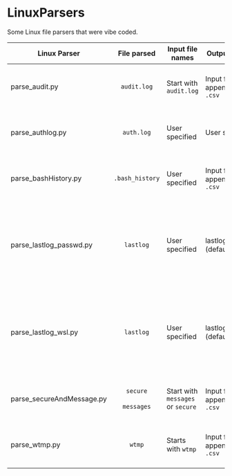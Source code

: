 # LinuxParsers
Some Linux file parsers that were vibe coded.

|Linux Parser              |File parsed        |Input file names|Output file name|Output timezone|Flags|Sample command|Remarks|
| ------------- |:-------------:|-|-|-|-|-|-|
|parse_audit.py             |`audit.log`          |Start with `audit.log`|Input file name appended with `.csv`|GMT+8|`-f` for file<br><br>`-d` for directory|`parse_audit.py -f audit.log`|Supports `.gz` files|
|parse_authlog.py           |`auth.log`         |User specified|User specified|Logging system's local time zone|-|`parse_authlog.py <input_log_file> <output_csv_file>`|-|
|parse_bashHistory.py       |`.bash_history`      |User specified|Input file name appended with `.csv`|GMT+8|`-f` for file<br><br>`-d` for directory|`parse_bashHistory.py -f .bash_history`|Timestamp is only available if epoch time is stored|
|parse_lastlog_passwd.py    |`lastlog`     |User specified|lastlog_output.csv (default)|UTC|-|`parse_lastlog.py /path/to/lastlog /path/to/passwd [output.csv]`|Retrieves the user account list used to map UIDs to usernames using provided `passwd`|
|parse_lastlog_wsl.py       |`lastlog`    |User specified|lastlog_output.csv (default)|UTC|-|`parse_lastlog_wsl.py /path/to/lastlog [output.csv]`|Retrieves the user account list used to map UIDs to usernames from local system's `passwd`|
|parse_secureAndMessage.py  |`secure`<br><br>`messages`|Start with `messages` or `secure`|Input file name appended with `.csv`|Logging system's local time zone|`-f` for file<br><br>`-d` for directory|`parse_secureAndMessage.py -f secure`|Supports `.gz` files|
|parse_wtmp.py              |`wtmp`               |Starts with `wtmp`|Input file name appended with `.csv`|GMT+8|`-f` for file<br><br>`-d` for directory|`parse_wtmp.py -f wtmp`|Supports `.gz` files|
